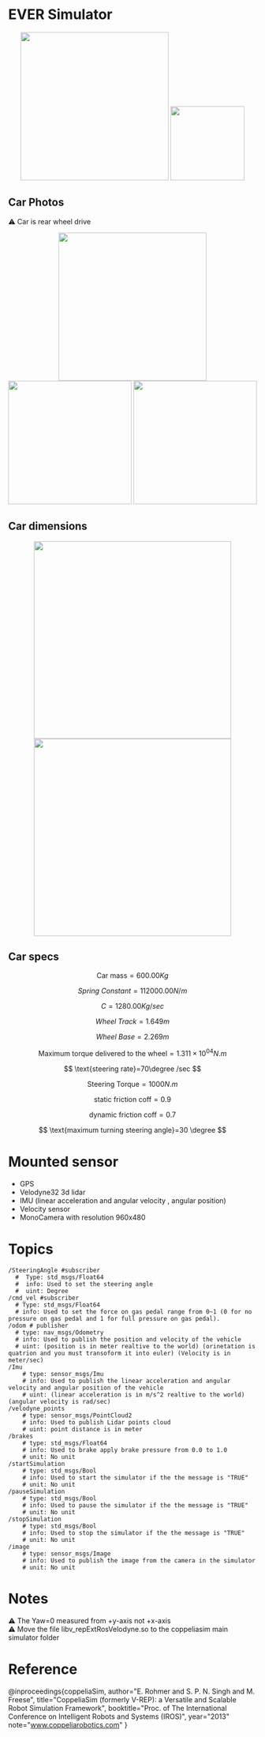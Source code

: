 # EVER Simulator


<p align="center">
  <img width=300 src="https://github.com/ebrahimabdelghfar/EVER_Simulator/assets/81301684/883ada62-4a61-49be-8020-641f993b568b" />
   <img width=150 src="https://github.com/ebrahimabdelghfar/EVER_Simulator/assets/81301684/701fb094-edd0-4d97-a3be-eca381d8a3c2" />
</p>

## Car Photos
⚠️ Car is rear wheel drive
<p align="center">
  <img width=300 src="https://github.com/ebrahimabdelghfar/EVER_Simulator/assets/81301684/e531c65e-71ad-4ec7-a47f-e57341241bba" />
  <img width=250 src="https://github.com/ebrahimabdelghfar/EVER_Simulator/assets/81301684/015fdd9a-85ee-4089-87a4-6a1813992ec3" />
  <img width=250 src="https://github.com/ebrahimabdelghfar/EVER_Simulator/assets/81301684/e58e6a4d-1a00-4029-b112-00c7d97d7c12" />
</p>

## Car dimensions
<p align="center">
  <img width=400 src="https://github.com/ebrahimabdelghfar/EVER_Simulator/assets/81301684/454b98f2-b021-4aaa-bea5-98a360295845" />
  <img width=400 src="https://github.com/ebrahimabdelghfar/EVER_Simulator/assets/81301684/252c3466-e46b-491d-b2da-d618a25cd6a4" />
</p>

## Car specs

$$
\text{Car mass} = 600.00 Kg
$$

$$
Spring\text{ }Constant = 112000.00 N/m
$$


$$
C = 1280.00 Kg/sec
$$

$$
Wheel\text{ }Track=1.649m
$$

$$
Wheel\text{ }Base=2.269m
$$

$$
\text{Maximum torque delivered to the wheel}=1.311\times10^{04} N.m
$$

$$
\text{steering rate}=70\degree /sec
$$

$$
\text{Steering Torque}=1000N.m 
$$

$$
\text{static friction coff}=0.9
$$

$$
\text{dynamic friction coff}=0.7
$$

$$
\text{maximum turning steering angle}=30 \degree
$$
# Mounted sensor
- GPS
- Velodyne32 3d lidar
- IMU (linear acceleration and angular velocity , angular position)
- Velocity sensor
- MonoCamera with resolution 960x480
# Topics
```
/SteeringAngle #subscriber
  #  Type: std_msgs/Float64
  #  info: Used to set the steering angle
  #  uint: Degree
/cmd_vel #subscriber
  # Type: std_msgs/Float64
  # info: Used to set the force on gas pedal range from 0~1 (0 for no pressure on gas pedal and 1 for full pressure on gas pedal).
/odom # publisher
  # type: nav_msgs/Odometry
  # info: Used to publish the position and velocity of the vehicle
  # uint: (position is in meter realtive to the world) (orinetation is quatrion and you must transoform it into euler) (Velocity is in meter/sec)
/Imu
    # type: sensor_msgs/Imu
    # info: Used to publish the linear acceleration and angular velocity and angular position of the vehicle
    # uint: (linear acceleration is in m/s^2 realtive to the world) (angular velocity is rad/sec)
/velodyne_points
    # type: sensor_msgs/PointCloud2
    # info: Used to publish Lidar points cloud
    # uint: point distance is in meter
/brakes
    # type: std_msgs/Float64
    # info: Used to brake apply brake pressure from 0.0 to 1.0
    # unit: No unit
/startSimulation
    # type: std_msgs/Bool
    # info: Used to start the simulator if the the message is "TRUE"
    # unit: No unit
/pauseSimulation
    # type: std_msgs/Bool
    # info: Used to pause the simulator if the the message is "TRUE"
    # unit: No unit
/stopSimulation
    # type: std_msgs/Bool
    # info: Used to stop the simulator if the the message is "TRUE"
    # unit: No unit
/image
    # type: sensor_msgs/Image
    # info: Used to publish the image from the camera in the simulator
    # unit: No unit
```
# Notes
⚠️ The Yaw=0 measured from +y-axis not +x-axis <br>
⚠️ Move the file libv_repExtRosVelodyne.so to the coppeliasim main simulator folder
# Reference
@inproceedings{coppeliaSim,
author="E. Rohmer and S. P. N. Singh and M. Freese",
title="CoppeliaSim (formerly V-REP): a Versatile and
Scalable Robot Simulation Framework",
booktitle="Proc. of The International Conference on
Intelligent Robots and Systems (IROS)",
year="2013"
note="www.coppeliarobotics.com"
}
